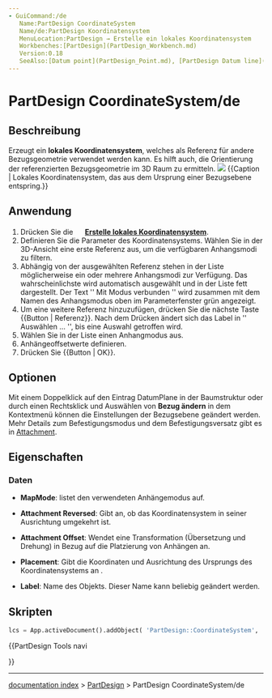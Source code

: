 ```yaml
---
- GuiCommand:/de
   Name:PartDesign CoordinateSystem
   Name/de:PartDesign Koordinatensystem
   MenuLocation:PartDesign → Erstelle ein lokales Koordinatensystem
   Workbenches:[PartDesign](PartDesign_Workbench.md)
   Version:0.18
   SeeAlso:[Datum point](PartDesign_Point.md), [PartDesign Datum line](PartDesign_Line.md), [Datum plane](PartDesign_Plane.md)
---
```


# PartDesign CoordinateSystem/de

## Beschreibung

Erzeugt ein **lokales Koordinatensystem**, welches als Referenz für andere Bezugsgeometrie verwendet werden kann. Es hilft auch, die Orientierung der referenzierten Bezugsgeometrie im 3D Raum zu ermitteln. ![](images/PartDesign_LocalCoordinateSystem_Example.png ) {{Caption | Lokales Koordinatensystem, das aus dem Ursprung einer Bezugsebene entspring.}}

## Anwendung

1.  Drücken Sie die **<img src=images/PartDesign_CoordinateSystem.svg style="width:16px"> [Erstelle lokales Koordinatensystem](PartDesign_CoordinateSystem.md)**.
2.  Definieren Sie die Parameter des Koordinatensystems. Wählen Sie in der 3D-Ansicht eine erste Referenz aus, um die verfügbaren Anhangsmodi zu filtern.
3.  Abhängig von der ausgewählten Referenz stehen in der Liste möglicherweise ein oder mehrere Anhangsmodi zur Verfügung. Das wahrscheinlichste wird automatisch ausgewählt und in der Liste fett dargestellt. Der Text \'\' Mit Modus verbunden \'\' wird zusammen mit dem Namen des Anhangsmodus oben im Parameterfenster grün angezeigt.
4.  Um eine weitere Referenz hinzuzufügen, drücken Sie die nächste Taste {{Button | Referenz}}. Nach dem Drücken ändert sich das Label in \'\' Auswählen \... \'\', bis eine Auswahl getroffen wird.
5.  Wählen Sie in der Liste einen Anhangmodus aus.
6.  Anhängeoffsetwerte definieren.
7.  Drücken Sie {{Button | OK}}.

## Optionen


<div class="mw-translate-fuzzy">

Mit einem Doppelklick auf den Eintrag DatumPlane in der Baumstruktur oder durch einen Rechtsklick und Auswählen von **Bezug ändern** in dem Kontextmenü können die Einstellungen der Bezugsebene geändert werden. Mehr Details zum Befestigungsmodus und dem Befestigungsversatz gibt es in [Attachment](Part_Attachment/de.md).


</div>

## Eigenschaften

### Daten

-    **MapMode**: listet den verwendeten Anhängemodus auf.

-    **Attachment Reversed**: Gibt an, ob das Koordinatensystem in seiner Ausrichtung umgekehrt ist.

-    **Attachment Offset**: Wendet eine Transformation (Übersetzung und Drehung) in Bezug auf die Platzierung von Anhängen an.

-    **Placement**: Gibt die Koordinaten und Ausrichtung des Ursprungs des Koordinatensystems an .

-    **Label**: Name des Objekts. Dieser Name kann beliebig geändert werden.

## Skripten


```python
lcs = App.activeDocument().addObject( 'PartDesign::CoordinateSystem', 'LCS' )
```





{{PartDesign Tools navi

}}

---
[documentation index](../README.md) > [PartDesign](PartDesign_Workbench.md) > PartDesign CoordinateSystem/de
